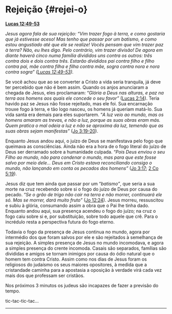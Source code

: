 # Rejeição {#rejei-o}

[**Lucas 12:49-53**](http://bibliaonline.com.br/acf/lc/12/49-53)

_Jesus agora fala de sua rejeição: “Vim trazer fogo à terra, e como gostaria que já estivesse aceso! Mas tenho que passar por um batismo, e como estou angustiado até que ele se realize! Vocês pensam que vim trazer paz à terra? Não, eu lhes digo. Pelo contrário, vim trazer divisão! De agora em diante haverá cinco numa família divididos uns contra os outros: três contra dois e dois contra três. Estarão divididos pai contra filho e filho contra pai, mãe contra filha e filha contra mãe, sogra contra nora e nora contra sogra” (_[_Lucas 12:49-53_](http://bibliaonline.com.br/acf/lc/12/49-53)_)._

Se você achou que ao se converter a Cristo a vida seria tranquila, já deve ter percebido que não é bem assim. Quando os anjos anunciaram a chegada de Jesus, eles proclamaram: “_Glória a Deus nas alturas, e paz na terra aos homens aos quais ele concede o seu favor”_ ([Lucas 2:14](http://bibliaonline.com.br/acf/lc/2/14)). Teria havido paz se Jesus não fosse rejeitado, mas ele foi. Sua encarnação trouxe fogo à terra, e tão logo nasceu, os homens já queriam matá-lo. Sua vida santa era demais para eles suportarem. “_A luz veio ao mundo, mas os homens amaram as trevas, e não a luz, porque as suas obras eram más. Quem pratica o mal odeia a luz e não se aproxima da luz, temendo que as suas obras sejam manifestas”_ ([Jo 3:19-20](http://bibliaonline.com.br/acf/jo/3/19-20)).

Enquanto Jesus andou aqui, o juízo de Deus se manifestava pelo fogo que queimava as consciências. Ainda não era a hora de o fogo literal do juízo de Deus ser derramado sobre a humanidade culpada. “_Pois Deus enviou o seu Filho ao mundo, não para condenar o mundo, mas para que este fosse salvo por meio dele... Deus em Cristo estava reconciliando consigo o mundo, não lançando em conta os pecados dos homens”_ ([Jo 3:17](http://bibliaonline.com.br/acf/jo/3/17); [2 Co 5:19](http://bibliaonline.com.br/acf/2co/5/19)).

Jesus diz que tem ainda que passar por um “_batismo”_, que seria a sua morte na cruz recebendo sobre si o fogo do juízo de Deus por causa do pecado. “_Se o grão de trigo não cair na terra e não morrer, continuará ele só. Mas se morrer, dará muito fruto”_ ([Jo 12:24](http://bibliaonline.com.br/acf/jo/12/24)). Jesus morreu, ressuscitou e subiu à glória, consumando assim a obra que o Pai lhe tinha dado. Enquanto andou aqui, sua presença acendeu o fogo do juízo; na cruz o fogo caiu sobre si e, por substituição, sobre todo aquele que crê. Para o incrédulo resta a perspectiva futura do fogo eterno.

Todavia o fogo da presença de Jesus continua no mundo, agora por intermédio dos que foram salvos por ele e são rejeitados à semelhança de sua rejeição. A simples presença de Jesus no mundo incomodava, e agora a simples presença do crente incomoda. Casais são separados, famílias são divididas e amigos se tornam inimigos por causa do ódio natural que o homem tem contra Cristo. Assim como nos dias de Jesus foram os religiosos do judaísmo os seus maiores opositores, à medida que a cristandade caminha para a apostasia a oposição à verdade virá cada vez mais dos que professam ser cristãos.

Nos próximos 3 minutos os judeus são incapazes de fazer a previsão do tempo.

tic-tac-tic-tac...

*****